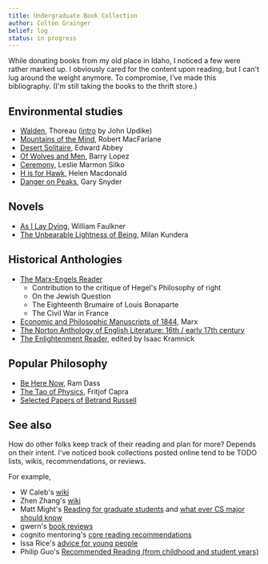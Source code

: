 ```yaml
---
title: Undergraduate Book Collection 
author: Colton Grainger
belief: log
status: in progress
---
```


While donating books from my old place in Idaho, I noticed a few were rather marked up. I obviously cared for the content upon reading, but I can't lug around the weight anymore. To compromise, I've made this bibliography. (I'm still taking the books to the thrift store.)

## Environmental studies

- [Walden](https://en.wikipedia.org/wiki/Walden), Thoreau ([intro](http://assets.press.princeton.edu/chapters/i10729.pdf) by John Updike)
- [Mountains of the Mind](https://www.amazon.com/Mountains-Mind-Adventures-Reaching-Summit/dp/0375714065), Robert MacFarlane
- [Desert Solitaire](https://en.wikipedia.org/wiki/Desert_Solitaire), Edward Abbey
- [Of Wolves and Men](http://www.powells.com/book/of-wolves-men-9780684163222?p_isbn&partnerid=35409), Barry Lopez
- [Ceremony](https://en.wikipedia.org/wiki/Ceremony_(Silko_novel)), Leslie Marmon Silko
- [H is for Hawk](https://en.wikipedia.org/wiki/H_is_for_Hawk), Helen Macdonald
- [Danger on Peaks](https://www.amazon.com/Danger-Peaks-Deluxe-Gary-Snyder/dp/1619024519), Gary Snyder

## Novels

- [As I Lay Dying](https://en.wikipedia.org/wiki/As_I_Lay_Dying), William Faulkner
- [The Unbearable Lightness of Being](https://en.wikipedia.org/wiki/The_Unbearable_Lightness_of_Being), Milan Kundera

## Historical Anthologies

- [The Marx-Engels Reader](https://www.amazon.com/The-Marx-Engels-Reader-Second-Edition/dp/039309040X)
	- Contribution to the critique of Hegel's Philosophy of right
	- On the Jewish Question
	- The Eighteenth Brumaire of Louis Bonaparte
	- The Civil War in France
- [Economic and Philosophic Manuscripts of 1844](https://en.wikipedia.org/wiki/Economic_and_Philosophic_Manuscripts_of_1844), Marx
- [The Norton Anthology of English Literature: 16th / early 17th century](http://media.wwnorton.com/cms/contents/NAEL9_Complete_TOC.pdf)
- [The Enlightenment Reader](https://www.amazon.com/Portable-Enlightenment-Reader-Library/dp/0140245669), edited by Isaac Kramnick

## Popular Philosophy 

- [Be Here Now](https://en.wikipedia.org/wiki/Be_Here_Now_(book)), Ram Dass
- [The Tao of Physics](https://en.wikipedia.org/wiki/The_Tao_of_Physics), Fritjof Capra
- [Selected Papers of Betrand Russell](https://www.amazon.com/Selected-Papers-Bertrand-Russell-Library/dp/B0006D9BAG)

## See also

How do other folks keep track of their reading and plan for more? Depends on their intent. I've noticed book collections posted online tend to be TODO lists, wikis, recommendations, or reviews. 

For example,

- W Caleb's [wiki](http://wiki.wcaleb.rice.edu/Reading%20List)
- Zhen Zhang's [wiki](https://zhenzhang.me/wiki/booklist.html)
- Matt Might's [Reading for graduate students](http://matt.might.net/articles/books-papers-materials-for-graduate-students/) and [what ever CS major should know](http://matt.might.net/articles/what-cs-majors-should-know/)
- gwern's [book reviews](https://www.gwern.net/Book-reviews)
- cognito mentoring's [core reading recommendations](https://info.cognitomentoring.org/wiki/Core_reading_recommendations)
- Issa Rice's [advice for young people](https://issarice.com/advice-for-young-people#books)
- Philip Guo's [Recommended Reading (from childhood and student years)](http://www.pgbovine.net/reading.htm)
